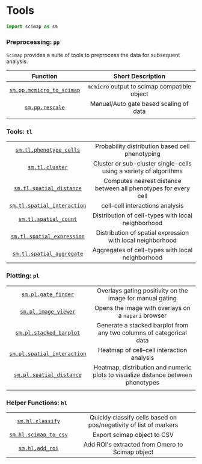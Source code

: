 # Tools


``` python
import scimap as sm
```

### Preprocessing: `pp`

`Scimap` provides a suite of tools to preprocess the data for subsequent analysis.

|                          Function                          |              Short Description               |
|:----------------------------------------------------------:|:--------------------------------------------:|
| [`sm.pp.mcmicro_to_scimap`](pp/sm.pp.mcmicro_to_scimap.md) | `mcmicro` output to scimap compatible object |
|           [`sm.pp.rescale`](../pp/sm.pp.rescale)           |    Manual/Auto gate based scaling of data    |
|                                                            |                                              |

### Tools: `tl`

|                                                                |                                                                   |
|:--------------------------------------------------------------:|:-----------------------------------------------------------------:|
|     [`sm.tl.phenotype_cells`](tl/sm.tl.phenotype_cells.md)     |          Probability distribution based cell phenotyping          |
|             [`sm.tl.cluster`](tl/sm.tl.cluster.md)             | Cluster or sub-cluster single-cells using a variety of algorithms |
|    [`sm.tl.spatial_distance`](tl/sm.tl.spatial_distance.md)    |  Computes nearest distance between all phenotypes for every cell  |
| [`sm.tl.spatial_interaction`](tl/sm.tl.spatial_interaction.md) |                  cell–cell interactions analysis                  |
|       [`sm.tl.spatial_count`](tl/sm.tl.spatial_count.md)       |        Distribution of cell-types with local neighborhood         |
|  [`sm.tl.spatial_expression`](tl/sm.tl.spatial_expression.md)  |    Distribution of spatial expression with local neighborhood     |
|   [`sm.tl.spatial_aggregate`](tl/sm.tl.spatial_aggregate.md)   |         Aggregates of cell-types with local neighborhood          |



### Plotting: `pl`

|                                                                |                                                                                  |
|:--------------------------------------------------------------:|:--------------------------------------------------------------------------------:|
|         [`sm.pl.gate_finder`](pl/sm.pl.gate_finder.md)         |            Overlays gating positivity on the image for manual gating             |
|        [`sm.pl.image_viewer`](../pl/sm.pl.image_viewer)        |               Opens the image with overlays on a `napari` browser                |
|    [`sm.pl.stacked_barplot`](../pl/sm.pl.stacked_barplot)    | Generate a stacked barplot from any two columns of categorical data |
| [`sm.pl.spatial_interaction`](../pl/sm.pl.spatial_interaction) |                    Heatmap of cell–cell interaction analysis                     |
|    [`sm.pl.spatial_distance`](../pl/sm.pl.spatial_distance)    | Heatmap, distribution and numeric plots to visualize distance between phenotypes |
|                                                                |                                                                                  |

### Helper Functions: `hl`

|                                          |                                                                   |
|:----------------------------------------:|:-----------------------------------------------------------------:|
| [`sm.hl.classify`](hl/sm.hl.classify.md) | Quickly classify cells based on pos/negativity of list of markers |
| [`sm.hl.scimap_to_csv`](hl/sm.hl.scimap_to_csv.md) | Export scimap object to CSV |
| [`sm.hl.add_roi`](hl/sm.hl.add_roi.md) | Add ROI's extracted from Omero to Scimap object |
